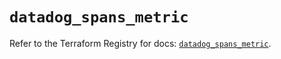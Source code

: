 # `datadog_spans_metric`

Refer to the Terraform Registry for docs: [`datadog_spans_metric`](https://registry.terraform.io/providers/datadog/datadog/3.35.0/docs/resources/spans_metric).
